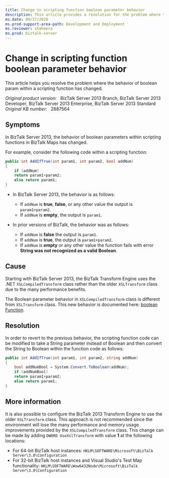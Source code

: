 ```yaml
---
title: Change in scripting function boolean parameter behavior
description: This article provides a resolution for the problem where the behavior of boolean param within a scripting function has changed.
ms.date: 09/27/2020
ms.prod-support-area-path: Development and Deployment
ms.reviewer: shaheera
ms.prod: biztalk-server
---
```

# Change in scripting function boolean parameter behavior

This article helps you resolve the problem where the behavior of boolean param within a scripting function has changed.

_Original product version:_ &nbsp; BizTalk Server 2013 Branch, BizTalk Server 2013 Developer, BizTalk Server 2013 Enterprise, BizTalk Server 2013 Standard  
_Original KB number:_ &nbsp; 2887564

## Symptoms

In BizTalk Server 2013, the behavior of boolean parameters within scripting functions in BizTalk Maps has changed.

For example, consider the following code within a scripting function:

```csharp
public int AddIfTrue(int param1, int param2, bool addNum)
{
    if (addNum)
    return param1+param2;
    else return param1;
}
```

- In BizTalk Server 2013, the behavior is as follows:

  - If `addNum` is **true**, **false**, or any other value the output is `param1+param2`.
  - If `addNum` is **empty**, the output is `param1`.

- In prior versions of BizTalk, the behavior was as follows:

  - If `addNum` is **false** the output is `param1`.
  - If `addNum` is **true**, the output is `param1+param2`.
  - If `addNum` is **empty** or any other value the function fails with error **String was not recognized as a valid Boolean**.

## Cause

Starting with BizTalk Server 2013, the BizTalk Transform Engine uses the .NET `XSLCompiledTransform` class rather than the older `XSLTransform` class due to the many performance benefits.

The Boolean parameter behavior in `XSLCompiledTransform` class is different from `XSLTransform` class. This new behavior is documented here: [boolean Function](/previous-versions/dotnet/netframework-4.0/ms256159(v=vs.100)).

## Resolution

In order to revert to the previous behavior, the scripting function code can be modified to take a String parameter instead of Boolean and then convert the String to Boolean within the function code as follows:

```csharp
public int AddIfTrue(int param1, int param2, string addNum)
{
    bool addNumBool = System.Convert.ToBoolean(addNum);
    if (addNumBool)
    return param1+param2;
    else return param1;
}
```

## More information

It is also possible to configure the BizTalk 2013 Transform Engine to use the older `XSLTransform` class. This approach is not recommended since the environment will lose the many performance and memory usage improvements provided by the `XSLCompiledTransform` class. This change can be made by adding `DWORD UseXslTransform` with value **1** at the following locations:

- For 64-bit BizTalk host instances: `HKLM\SOFTWARE\Microsoft\BizTalk Server\3.0\Configuration`
- For 32-bit BizTalk host instances and Visual Studio's Test Map functionality: `HKLM\SOFTWARE\Wow6432Node\Microsoft\BizTalk Server\3.0\Configuration`
